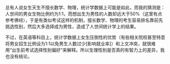 总有人说女生天生不擅长数学、物理，统计学数据上可能是如此，而我的猜测是：人世间的男女生物比例约为1:1，而想出生为男性的人数却远大于50%（这里有点参考佛经），于是有类似考试这样的机制，擅长数学、物理的考生容易排名靠前先挑选性别，然后大多选择成为男性，造成了人世间统计学上的结果。

不过，在英语等科目上，统计学数据上女生压倒性的优势（有些相关院校甚至特意将男女招生比例设为1:1以免男生人数过少\[影响就业率\]）和上文冲突，就很难用“出生前考试选择性别偏好”来解释。所以生理性别是否真的有智力上的差异，我也没有结论。
